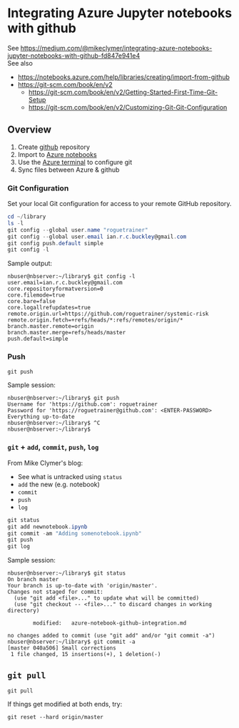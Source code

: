 # Integrating Azure Jupyter notebooks with github  
See https://medium.com/@mikeclymer/integrating-azure-notebooks-jupyter-notebooks-with-github-fd847e941e4  
See also
* https://notebooks.azure.com/help/libraries/creating/import-from-github  
* https://git-scm.com/book/en/v2   
  * https://git-scm.com/book/en/v2/Getting-Started-First-Time-Git-Setup  
  * https://git-scm.com/book/en/v2/Customizing-Git-Git-Configuration  

## Overview
1. Create [github](https://github.com/) repository
2. Import to [Azure notebooks](https://notebooks.azure.com)
3. Use the [Azure terminal](https://notebooks.azure.com/help/libraries/terminal) to configure git
4. Sync files between Azure & github


### Git Configuration 
Set your local Git configuration for access to your remote GitHub repository.
```PowerShell
cd ~/library  
ls -l
git config --global user.name "roguetrainer"  
git config --global user.email ian.r.c.buckley@gmail.com 
git config push.default simple
git config -l  
```
Sample output:
```
nbuser@nbserver:~/library$ git config -l
user.email=ian.r.c.buckley@gmail.com
core.repositoryformatversion=0
core.filemode=true
core.bare=false
core.logallrefupdates=true
remote.origin.url=https://github.com/roguetrainer/systemic-risk
remote.origin.fetch=+refs/heads/*:refs/remotes/origin/*
branch.master.remote=origin
branch.master.merge=refs/heads/master
push.default=simple
```
### Push
```PowerShell
git push
``` 
Sample session:
```
nbuser@nbserver:~/library$ git push
Username for 'https://github.com': roguetrainer
Password for 'https://roguetrainer@github.com': <ENTER-PASSWORD>
Everything up-to-date
nbuser@nbserver:~/library$ ^C
nbuser@nbserver:~/library$
```

### `git` + `add`, `commit`, `push`, `log`
From Mike Clymer's blog:
* See what is untracked using `status`
* `add` the new (e.g. notebook)  
* `commit`
* `push`
* `log`
```PowerShell
git status
git add newnotebook.ipynb
git commit -am "Adding somenotebook.ipynb"
git push
git log
```
Sample session:
```
nbuser@nbserver:~/library$ git status
On branch master
Your branch is up-to-date with 'origin/master'.
Changes not staged for commit:
  (use "git add <file>..." to update what will be committed)
  (use "git checkout -- <file>..." to discard changes in working directory)

        modified:   azure-notebook-github-integration.md

no changes added to commit (use "git add" and/or "git commit -a")
nbuser@nbserver:~/library$ git commit -a
[master 040a506] Small corrections
 1 file changed, 15 insertions(+), 1 deletion(-)
```
## `git pull`
```
git pull
```

If things get modified at both ends, try:
```
git reset --hard origin/master
```
